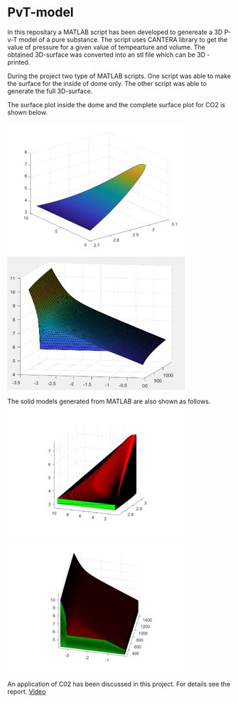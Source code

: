 # PvT-model
In this repositary a MATLAB script has been developed to genereate a 3D P-v-T model of a pure substance. The script uses CANTERA library to get the value of pressure for a given value of tempearture and volume. The obtained 3D-surface was converted into an stl file which can be 3D - printed. 

During the project two type of MATLAB scripts. One script was able to make the surface for the inside of dome only. The other script was able to generate the full 3D-surface. 

The surface plot inside the dome and the complete surface plot for CO2 is shown below.

<img src="https://github.com/devanshuThakar/PvT-model/blob/main/Surface_PVT_Saturated_Mixture.png" width="400" height="300" /> <img src="https://github.com/devanshuThakar/PvT-model/blob/main/CO2_Model_Surface.png" width="400" height="300" /> 

The solid models generated from MATLAB are also shown as follows.
<img src="https://github.com/devanshuThakar/PvT-model/blob/main/Solid_PVT_saturatedMixture.png" width="400" height="300" /> <img src="https://github.com/devanshuThakar/PvT-model/blob/main/CO2_Model-image.png" width="400" height="300" /> 

An application of C02 has been discussed in this project. For details see the report. <a href="https://youtu.be/Jfh4p86uNpg">Video</a>
